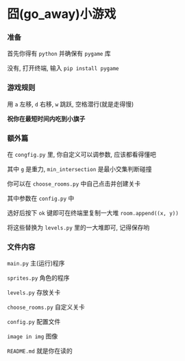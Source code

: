 # 囧(go_away)小游戏

### 准备

首先你得有 `python` 并确保有 `pygame` 库

没有, 打开终端, 输入 `pip install pygame`

### 游戏规则

用 `a` 左移, `d` 右移, `w` 跳跃, 空格潜行(就是走得慢)

**祝你在最短时间内吃到小旗子**

### 额外篇

在 `congfig.py` 里, 你自定义可以调参数, 应该都看得懂吧

其中 `g` 是重力, `min_intersection` 是最小交集判断碰撞

你可以在 `choose_rooms.py` 中自己点击并创建关卡

其中参数在 `config.py` 中

选好后按下 `ok` 键即可在终端里复制一大堆 `room.append((x, y))`

将这些替换为 `levels.py` 里的一大堆即可, 记得保存哟

### 文件内容

`main.py` 主(运行)程序

`sprites.py` 角色的程序

`levels.py` 存放关卡

`choose_rooms.py` 自定义关卡

`config.py` 配置文件

`image in img` 图像

`README.md` 就是你在读的